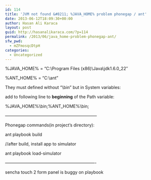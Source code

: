 ```yaml
---
id: 114
title: 'JVM not found &#8211; %JAVA_HOME% problem phonegap / ant'
date: 2013-06-12T18:09:30+00:00
author: Hasan Ali Karaca
layout: post
guid: http://hasanalikaraca.com/?p=114
permalink: /2013/06/java_home-problem-phonegap-ant/
sfw_pwd:
  - mZFmosqcDtpH
categories:
  - Uncategorized
---
```

%JAVA\_HOME% = &#8220;C:\Program Files (x86)\Java\jdk1.6.0\_22&#8243;
  
%ANT_HOME% = &#8220;C:\ant&#8221;

They must defined without &#8220;\bin&#8221; but in System variables:

add to following line to **beginning** of the Path variable:
  
%JAVA\_HOME%\bin;%ANT\_HOME%\bin;

&#8212;&#8212;&#8212;&#8212;&#8212;&#8212;&#8212;&#8212;&#8212;&#8212;&#8212;&#8212;&#8212;&#8212;&#8212;&#8212;&#8212;&#8212;&#8212;&#8212;&#8212;&#8211;
  
Phonegap commands(in project&#8217;s directory):

ant playbook build

//after build, install app to simulator
  
ant playbook load-simulator

&#8212;&#8212;&#8212;&#8212;&#8212;&#8212;&#8212;&#8212;&#8212;&#8212;&#8212;&#8212;&#8212;&#8212;&#8212;&#8212;&#8212;&#8212;&#8212;&#8212;&#8212;-
  
sencha touch 2 form panel is buggy on playbook
 